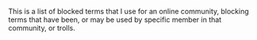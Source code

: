 This is a list of blocked terms that I use for an online community, blocking terms that have been, or may be used by specific member in that community, or trolls.
